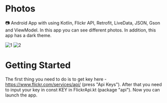 # Photos
📷 Android App with using Kotlin, Flickr API, Retrofit, LiveData, JSON, Gson and ViewModel. In this app you can see different photos. In addition, this app has a dark theme.

![1](https://user-images.githubusercontent.com/76612421/126870054-fa1532cc-e0aa-4a40-b62b-1f18b35d1a73.PNG)
![2](https://user-images.githubusercontent.com/76612421/126870058-368244b6-763d-4f47-a239-72dfeb53f5a2.PNG)

# Getting Started
The first thing you need to do is to get key here - https://www.flickr.com/services/api/ (press "Api Keys"). After that you need to input your key in const KEY in FlickrApi.kt (package "api"). Now you can launch the app.
